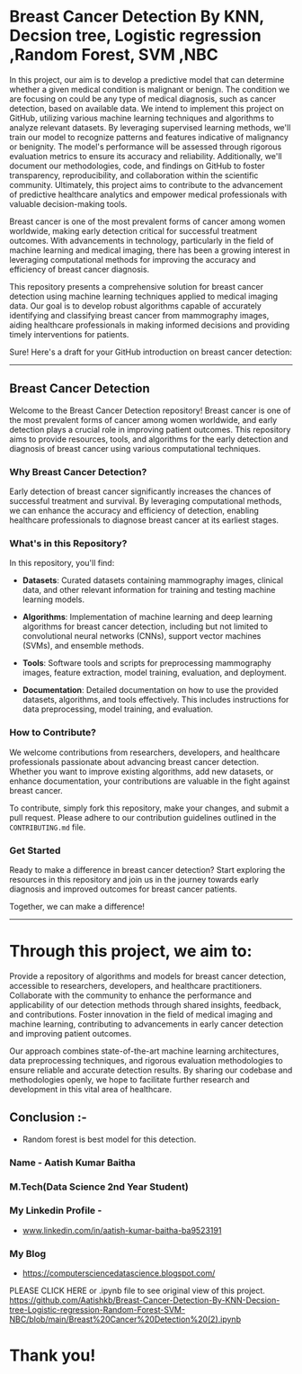 # Breast Cancer Detection By KNN, Decsion tree, Logistic regression ,Random Forest, SVM ,NBC

In this project, our aim is to develop a predictive model that can determine whether a given medical condition is malignant or benign. The condition we are focusing on could be any type of medical diagnosis, such as cancer detection, based on available data. We intend to implement this project on GitHub, utilizing various machine learning techniques and algorithms to analyze relevant datasets. By leveraging supervised learning methods, we'll train our model to recognize patterns and features indicative of malignancy or benignity. The model's performance will be assessed through rigorous evaluation metrics to ensure its accuracy and reliability. Additionally, we'll document our methodologies, code, and findings on GitHub to foster transparency, reproducibility, and collaboration within the scientific community. Ultimately, this project aims to contribute to the advancement of predictive healthcare analytics and empower medical professionals with valuable decision-making tools.


Breast cancer is one of the most prevalent forms of cancer among women worldwide, making early detection critical for successful treatment outcomes. With advancements in technology, particularly in the field of machine learning and medical imaging, there has been a growing interest in leveraging computational methods for improving the accuracy and efficiency of breast cancer diagnosis.


This repository presents a comprehensive solution for breast cancer detection using machine learning techniques applied to medical imaging data. Our goal is to develop robust algorithms capable of accurately identifying and classifying breast cancer from mammography images, aiding healthcare professionals in making informed decisions and providing timely interventions for patients.

Sure! Here's a draft for your GitHub introduction on breast cancer detection:

---

## Breast Cancer Detection

Welcome to the Breast Cancer Detection repository! Breast cancer is one of the most prevalent forms of cancer among women worldwide, and early detection plays a crucial role in improving patient outcomes. This repository aims to provide resources, tools, and algorithms for the early detection and diagnosis of breast cancer using various computational techniques.

### Why Breast Cancer Detection?

Early detection of breast cancer significantly increases the chances of successful treatment and survival. By leveraging computational methods, we can enhance the accuracy and efficiency of detection, enabling healthcare professionals to diagnose breast cancer at its earliest stages.

### What's in this Repository?

In this repository, you'll find:

- **Datasets**: Curated datasets containing mammography images, clinical data, and other relevant information for training and testing machine learning models.
  
- **Algorithms**: Implementation of machine learning and deep learning algorithms for breast cancer detection, including but not limited to convolutional neural networks (CNNs), support vector machines (SVMs), and ensemble methods.
  
- **Tools**: Software tools and scripts for preprocessing mammography images, feature extraction, model training, evaluation, and deployment.
  
- **Documentation**: Detailed documentation on how to use the provided datasets, algorithms, and tools effectively. This includes instructions for data preprocessing, model training, and evaluation.

### How to Contribute?

We welcome contributions from researchers, developers, and healthcare professionals passionate about advancing breast cancer detection. Whether you want to improve existing algorithms, add new datasets, or enhance documentation, your contributions are valuable in the fight against breast cancer.

To contribute, simply fork this repository, make your changes, and submit a pull request. Please adhere to our contribution guidelines outlined in the `CONTRIBUTING.md` file.

### Get Started

Ready to make a difference in breast cancer detection? Start exploring the resources in this repository and join us in the journey towards early diagnosis and improved outcomes for breast cancer patients.

Together, we can make a difference!

---


# Through this project, we aim to:

Provide a repository of algorithms and models for breast cancer detection, accessible to researchers, developers, and healthcare practitioners.
Collaborate with the community to enhance the performance and applicability of our detection methods through shared insights, feedback, and contributions.
Foster innovation in the field of medical imaging and machine learning, contributing to advancements in early cancer detection and improving patient outcomes.

Our approach combines state-of-the-art machine learning architectures, data preprocessing techniques, and rigorous evaluation methodologies to ensure reliable and accurate detection results. By sharing our codebase and methodologies openly, we hope to facilitate further research and development in this vital area of healthcare.

## Conclusion :-
- Random forest is best model for this detection.

### Name - Aatish Kumar Baitha


### M.Tech(Data Science 2nd Year Student)

### My Linkedin Profile -
- www.linkedin.com/in/aatish-kumar-baitha-ba9523191

### My Blog
- https://computersciencedatascience.blogspot.com/

PLEASE CLICK HERE or .ipynb file to see original view of this project.
https://github.com/Aatishkb/Breast-Cancer-Detection-By-KNN-Decsion-tree-Logistic-regression-Random-Forest-SVM-NBC/blob/main/Breast%20Cancer%20Detection%20(2).ipynb

# Thank you!
